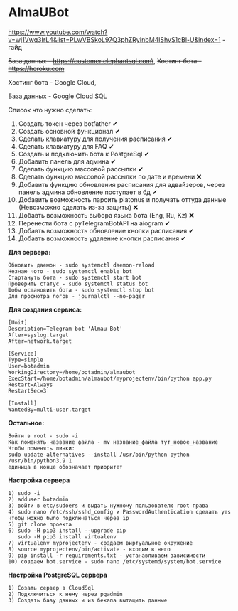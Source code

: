 # AlmaUBot
https://www.youtube.com/watch?v=wj1Vwq3IrL4&list=PLwVBSkoL97Q3phZRyInbM4lShvS1cBl-U&index=1 - гайд

~~База данных - https://customer.elephantsql.com\~~,
~~Хостинг бота - https://heroku.com~~

Хостинг бота - Google Cloud,

База данных - Google Cloud SQL

Список что нужно сделать:
1) Создать токен через botfather ✔
2) Создать основной функционал ✔
3) Сделать клавиатуру для получения расписания  ✔
4) Сделать клавиатуру для FAQ ✔
5) Создать и подключить бота к PostgreSql ✔
6) Добавить панель для админа  ✔
7) Сделать функцию массовой рассылки ✔
8) Сделать функцию массовой рассылки по дате и времени ❌
9) Добавить функцию обновления расписания для адвайзеров, через панель админа обновление поступает в бд ✔
10) Добавить возможность парсить platonus и получать оттуда данные (Невозможно сделать из-за защиты) ❌
11) Добавть возможность выбора языка бота (Eng, Ru, Kz) ❌
12) Перенести бота с pyTelegramBotAPI на aiogram ✔
13) Добавть возможность обновление кнопки расписания ✔
14) Добавть возможность удаление кнопки расписания ✔




**Для сервера:**
```
Обновить даемон - sudo systemctl daemon-reload
Незнаю чото - sudo systemctl enable bot
Стартануть бота - sudo systemctl start bot
Проверить статус - sudo systemctl status bot
Шобы остановить бота - sudo systemctl stop bot
Для просмотра логов - journalctl --no-pager
```

**Для создания сервиса:**
```
[Unit]
Description=Telegram bot 'Almau Bot'
After=syslog.target
After=network.target

[Service]
Type=simple
User=botadmin
WorkingDirectory=/home/botadmin/almaubot
ExecStart=/home/botadmin/almaubot/myprojectenv/bin/python app.py
Restart=Always
RestartSec=3

[Install]
WantedBy=multi-user.target
```
**Остальное:**
```
Войти в root - sudo -i
Как поменять название файла - mv название_файла тут_новое_название
Чтобы поменять линки:
sudo update-alternatives --install /usr/bin/python python /usr/bin/python3.9 1
единица в конце обозначает приоритет

```
**Настройка сервера**
```
1) sudo -i
2) adduser botadmin
3) войти в etc/sudoers и выдать нужному пользователю root права
4) sudo nano /etc/ssh/sshd_config и PasswordAuthentication сделать yes
чтобы можно было подключаться через ip
5) git clone проекта
6) sudo -H pip3 install --upgrade pip
   sudo -H pip3 install virtualenv
7) virtualenv myprojectenv - создаем виртуальное окружение
8) source myprojectenv/bin/activate - входим в него
9) pip install -r requirements.txt - устанавливаем зависимости
10) создаем bot.service - sudo nano /etc/systemd/system/bot.service
```


**Настройка PostgreSQL сервера**
```
1) Созать сервер в CloudSql
2) Подключиться к нему через pgadmin
3) Создать базу данных и из бекапа вытащить данные
```